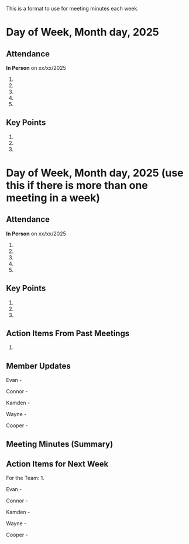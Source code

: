 This is a format to use for meeting minutes each week.

# Day of Week, Month day, 2025

## Attendance

**In Person** on xx/xx/2025

1.
2.
3.
4.
5.

## Key Points

1.

2.

3.

# Day of Week, Month day, 2025 (use this if there is more than one meeting in a week)

## Attendance

**In Person** on xx/xx/2025

1.
2.
3.
4.
5.

## Key Points

1.

2.

3.

## Action Items From Past Meetings

1.

## Member Updates

Evan -

Connor -

Kamden -

Wayne -

Cooper -

## Meeting Minutes (Summary)



## Action Items for Next Week

For the Team: 1.

Evan -

Connor -

Kamden -

Wayne -

Cooper -
